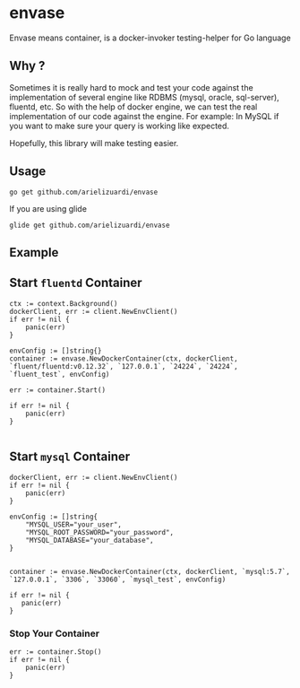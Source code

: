 # envase
Envase means container, is a docker-invoker testing-helper for Go language

## Why ?

Sometimes it is really hard to mock and test your code against the implementation of several engine like RDBMS (mysql, oracle, sql-server), fluentd, etc.
So with the help of docker engine, we can test the real implementation of our code against the engine. 
For example: In MySQL if you want to make sure your query is working like expected.

Hopefully, this library will make testing easier.

## Usage 

```go get github.com/arielizuardi/envase```

If you are using glide

```glide get github.com/arielizuardi/envase```

## Example

## Start `fluentd` Container

```
ctx := context.Background()
dockerClient, err := client.NewEnvClient()
if err != nil {
    panic(err)
}

envConfig := []string{}
container := envase.NewDockerContainer(ctx, dockerClient, `fluent/fluentd:v0.12.32`, `127.0.0.1`, `24224`, `24224`, `fluent_test`, envConfig)

err := container.Start()

if err != nil {
    panic(err)
}
  
```

## Start `mysql` Container

```
dockerClient, err := client.NewEnvClient()
if err != nil {
    panic(err)
}
   
envConfig := []string{
	"MYSQL_USER="your_user",
	"MYSQL_ROOT_PASSWORD="your_password",
	"MYSQL_DATABASE="your_database",
}
  
  
container := envase.NewDockerContainer(ctx, dockerClient, `mysql:5.7`, `127.0.0.1`, `3306`, `33060`, `mysql_test`, envConfig)
  
if err != nil {
   panic(err)
}
```

### Stop Your Container
```
err := container.Stop()
if err != nil {
    panic(err)
}
```
